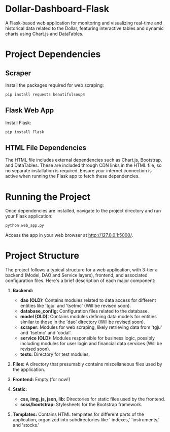 # Dollar-Dashboard-Flask

A Flask-based web application for monitoring and visualizing real-time and historical data related to the Dollar,
featuring interactive tables and dynamic charts using Chart.js and DataTables.

# Project Dependencies

## Scraper

Install the packages required for web scraping:

```bash
pip install requests beautifulsoup4
```

## Flask Web App

Install Flask:

```bash
pip install Flask
```

## HTML File Dependencies

The HTML file includes external dependencies such as Chart.js, Bootstrap, and DataTables. These are included through CDN
links in the HTML file, so no separate installation is required. Ensure your internet connection is active when running
the Flask app to fetch these dependencies.

# Running the Project

Once dependencies are installed, navigate to the project directory and run your Flask application:

```bash
python web_app.py
```

Access the app in your web browser at http://127.0.0.1:5000/.

# Project Structure

The project follows a typical structure for a web application, with 3-tier a backend (Model, DAO and Service layers),
frontend, and associated configuration files. Here's a brief description of each major component:

1. **Backend:**
    - **dao (OLD):** Contains modules related to data access for different entities like 'tgju' and 'tsetmc' (Will be
      revised soon).
    - **database_config:** Configuration files related to the database.
    - **model (OLD):** Contains modules defining data models for entities similar to those in the 'dao' directory (Will
      be revised soon).
    - **scraper:** Modules for web scraping, likely retrieving data from 'tgju' and 'tsetmc' and 'codal'.
    - **service (OLD):** Modules responsible for business logic, possibly including modules for user login and financial
      data services (Will be revised soon).
    - **tests:** Directory for test modules.

2. **Files:** A directory that presumably contains miscellaneous files used by the application.

3. **Frontend:** Empty (for now!)

4. **Static:**
    - **css, img, js, json, lib:** Directories for static files used by the frontend.
    - **scss/bootstrap:** Stylesheets for the Bootstrap framework.

5. **Templates:** Contains HTML templates for different parts of the application, organized into subdirectories like '
   indexes,' 'instruments,' and 'stocks.'
